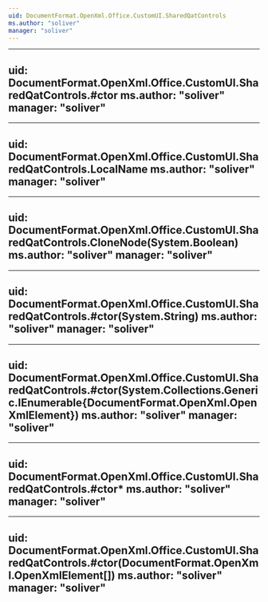 ```yaml
---
uid: DocumentFormat.OpenXml.Office.CustomUI.SharedQatControls
ms.author: "soliver"
manager: "soliver"
---
```


---
uid: DocumentFormat.OpenXml.Office.CustomUI.SharedQatControls.#ctor
ms.author: "soliver"
manager: "soliver"
---

---
uid: DocumentFormat.OpenXml.Office.CustomUI.SharedQatControls.LocalName
ms.author: "soliver"
manager: "soliver"
---

---
uid: DocumentFormat.OpenXml.Office.CustomUI.SharedQatControls.CloneNode(System.Boolean)
ms.author: "soliver"
manager: "soliver"
---

---
uid: DocumentFormat.OpenXml.Office.CustomUI.SharedQatControls.#ctor(System.String)
ms.author: "soliver"
manager: "soliver"
---

---
uid: DocumentFormat.OpenXml.Office.CustomUI.SharedQatControls.#ctor(System.Collections.Generic.IEnumerable{DocumentFormat.OpenXml.OpenXmlElement})
ms.author: "soliver"
manager: "soliver"
---

---
uid: DocumentFormat.OpenXml.Office.CustomUI.SharedQatControls.#ctor*
ms.author: "soliver"
manager: "soliver"
---

---
uid: DocumentFormat.OpenXml.Office.CustomUI.SharedQatControls.#ctor(DocumentFormat.OpenXml.OpenXmlElement[])
ms.author: "soliver"
manager: "soliver"
---
